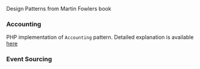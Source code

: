 Design Patterns from Martin Fowlers book

### Accounting

PHP implementation of `Accounting` pattern. Detailed explanation is available [here](https://martinfowler.com/apsupp/accounting.pdf)

### Event Sourcing

